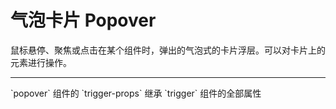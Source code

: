 # 气泡卡片 Popover

鼠标悬停、聚焦或点击在某个组件时，弹出的气泡式的卡片浮层。可以对卡片上的元素进行操作。

---

<script setup>
import PopoverBasicUse from "./component/popover-basic-use.md"
import PopoverTrigger from "./component/popover-trigger.md"
import PopoverPosition from "./component/popover-position.md"
import PopoverApi from "./component/popover-api.md"

</script>

<popover-basic-use />
<popover-trigger />
<popover-position />
`popover` 组件的 `trigger-props` 继承 `trigger`  组件的全部属性
<popover-api />
